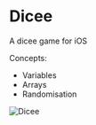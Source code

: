 # Dicee
A dicee game for iOS

Concepts:

* Variables
* Arrays
* Randomisation

![Dicee](https://user-images.githubusercontent.com/99278919/165408293-c219b90b-e158-45a4-abbe-d89af17d4453.gif)
